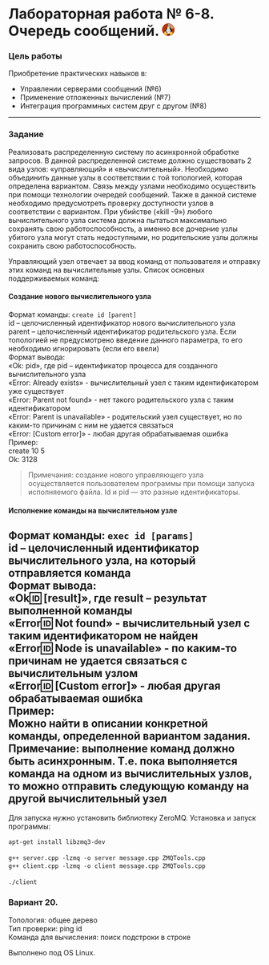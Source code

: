 # Лабораторная работа № 6-8. Очередь сообщений. <img src="https://github.com/Maxsmile123/Maxsmile123/blob/7b922b9e683c8fdbd59ab6d278493353004d7c9e/res/6091445.png" width="25px">

### Цель работы
Приобретение практических навыков в:
-	Управлении серверами сообщений (№6)
-	Применение отложенных вычислений (№7)
-   Интеграция программных систем друг с другом (№8)

---
### Задание
Реализовать распределенную систему по асинхронной обработке запросов. В данной
распределенной системе должно существовать 2 вида узлов: «управляющий» и
«вычислительный». Необходимо объединить данные узлы в соответствии с той топологией,
которая определена вариантом. Связь между узлами необходимо осуществить при помощи
технологии очередей сообщений. Также в данной системе необходимо предусмотреть проверку
доступности узлов в соответствии с вариантом. При убийстве («kill -9») любого вычислительного
узла система должна пытаться максимально сохранять свою работоспособность, а именно все
дочерние узлы убитого узла могут стать недоступными, но родительские узлы должны сохранить
свою работоспособность.</br>

Управляющий узел отвечает за ввод команд от пользователя и отправку этих команд на
вычислительные узлы. Список основных поддерживаемых команд: </br>
#### Создание нового вычислительного узла
Формат команды: `create id [parent]` </br>
id – целочисленный идентификатор нового вычислительного узла </br>
parent – целочисленный идентификатор родительского узла. Если топологией не предусмотрено
введение данного параметра, то его необходимо игнорировать (если его ввели)</br>
Формат вывода:</br>
«Ok: pid», где pid – идентификатор процесса для созданного вычислительного узла</br>
«Error: Already exists» - вычислительный узел с таким идентификатором уже существует</br>
«Error: Parent not found» - нет такого родительского узла с таким идентификатором</br>
«Error: Parent is unavailable» - родительский узел существует, но по каким-то причинам с ним не
удается связаться</br>
«Error: [Custom error]» - любая другая обрабатываемая ошибка</br>
Пример:</br>
create 10 5</br>
Ok: 3128</br>
> Примечания: создание нового управляющего узла осуществляется пользователем программы
при помощи запуска исполняемого файла. Id и pid — это разные идентификаторы.

#### Исполнение команды на вычислительном узле

Формат команды: `exec id [params]` </br>
id – целочисленный идентификатор вычислительного узла, на который отправляется команда</br>
Формат вывода:</br>
«Ok:id: [result]», где result – результат выполненной команды </br>
«Error:id: Not found» - вычислительный узел с таким идентификатором не найден</br>
«Error:id: Node is unavailable» - по каким-то причинам не удается связаться с вычислительным
узлом </br>
«Error:id: [Custom error]» - любая другая обрабатываемая ошибка </br>
Пример: </br>
Можно найти в описании конкретной команды, определенной вариантом задания.
Примечание: выполнение команд должно быть асинхронным. Т.е. пока выполняется команда на
одном из вычислительных узлов, то можно отправить следующую команду на другой
вычислительный узел
---
Для запуска нужно установить библиотеку ZeroMQ. Установка и запуск программы:
```shell
apt-get install libzmq3-dev

g++ server.cpp -lzmq -o server message.cpp ZMQTools.cpp
g++ client.cpp -lzmq -o client message.cpp ZMQTools.cpp

./client
```

### Вариант 20.
Топология: общее дерево </br>
Тип проверки: ping id </br>
Команда для вычисления: поиск подстроки в строке </br>

Выполнено под OS Linux.